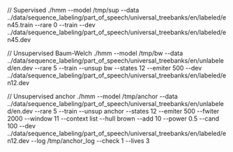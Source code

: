 // Supervised
./hmm --model /tmp/sup --data ../data/sequence_labeling/part_of_speech/universal_treebanks/en/labeled/en45.train --rare 0 --train --dev ../data/sequence_labeling/part_of_speech/universal_treebanks/en/labeled/en45.dev

// Unsupervised Baum-Welch
./hmm --model /tmp/bw --data ../data/sequence_labeling/part_of_speech/universal_treebanks/en/unlabeled/en.dev --rare 5 --train --unsup bw --states 12 --emiter 500  --dev ../data/sequence_labeling/part_of_speech/universal_treebanks/en/labeled/en12.dev

// Unsupervised anchor
./hmm --model /tmp/anchor --data ../data/sequence_labeling/part_of_speech/universal_treebanks/en/unlabeled/en.dev --rare 5 --train --unsup anchor --states 12 --emiter 500 --fwiter 2000 --window 11 --context list --hull brown --add 10 --power 0.5 --cand 100 --dev ../data/sequence_labeling/part_of_speech/universal_treebanks/en/labeled/en12.dev --log /tmp/anchor_log --check 1 --lives 3